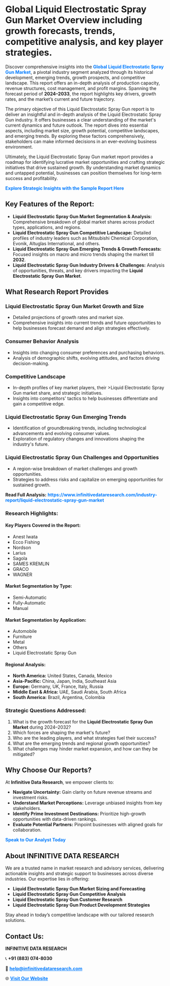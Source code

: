 <h1>Global Liquid Electrostatic Spray Gun Market Overview including growth forecasts, trends, competitive analysis, and key player strategies.</h1>
<p>
Discover comprehensive insights into the 
<a href="https://www.infinitivedataresearch.com/industry-report/liquid-electrostatic-spray-gun-market" rel="dofollow" style="color: #007BFF; text-decoration: none;"><strong>Global Liquid Electrostatic Spray Gun Market</strong></a>, a pivotal industry segment analyzed through its historical development, emerging trends, growth prospects, and competitive landscape. This report offers an in-depth analysis of production capacity, revenue structures, cost management, and profit margins. Spanning the forecast period of <strong>2024–2033</strong>, the report highlights key drivers, growth rates, and the market’s current and future trajectory.
</p>
<p>
The primary objective of this Liquid Electrostatic Spray Gun report is to deliver an insightful and in-depth analysis of the Liquid Electrostatic Spray Gun industry. It offers businesses a clear understanding of the market's current dynamics and future outlook. The report dives into essential aspects, including market size, growth potential, competitive landscapes, and emerging trends. By exploring these factors comprehensively, stakeholders can make informed decisions in an ever-evolving business environment.
</p>
<p>
Ultimately, the Liquid Electrostatic Spray Gun market report provides a roadmap for identifying lucrative market opportunities and crafting strategic initiatives that drive sustained growth. By understanding market dynamics and untapped potential, businesses can position themselves for long-term success and profitability.
</p>
<p>
<a href="https://www.infinitivedataresearch.com/request-sample/reportId=110543" style="color: #007BFF; text-decoration: none;"><strong>Explore Strategic Insights with the Sample Report Here</strong></a>
</p>

<h2>Key Features of the Report:</h2>
<ul>
<li><strong>Liquid Electrostatic Spray Gun Market Segmentation & Analysis:</strong> Comprehensive breakdown of global market shares across product types, applications, and regions.</li>
<li><strong>Liquid Electrostatic Spray Gun Competitive Landscape:</strong> Detailed profiles of industry leaders such as Mitsubishi Chemical Corporation, Evonik, Altuglas International, and others.</li>
<li><strong>Liquid Electrostatic Spray Gun Emerging Trends & Growth Forecasts:</strong> Focused insights on macro and micro trends shaping the market till <strong>2032</strong>.</li>
<li><strong>Liquid Electrostatic Spray Gun Industry Drivers & Challenges:</strong> Analysis of opportunities, threats, and key drivers impacting the <strong>Liquid Electrostatic Spray Gun Market</strong>.</li>
</ul>

<h2>What Research Report Provides</h2>
<h3>Liquid Electrostatic Spray Gun Market Growth and Size</h3>
<ul>
<li>Detailed projections of growth rates and market size.</li>
<li>Comprehensive insights into current trends and future opportunities to help businesses forecast demand and align strategies effectively.</li>
</ul>

<h3>Consumer Behavior Analysis</h3>
<ul>
<li>Insights into changing consumer preferences and purchasing behaviors.</li>
<li>Analysis of demographic shifts, evolving attitudes, and factors driving decision-making.</li>
</ul>

<h3>Competitive Landscape</h3>
<ul>
<li>In-depth profiles of key market players, their >Liquid Electrostatic Spray Gun market share, and strategic initiatives.</li>
<li>Insights into competitors' tactics to help businesses differentiate and gain a competitive edge.</li>
</ul>

<h3>Liquid Electrostatic Spray Gun Emerging Trends</h3>
<ul>
<li>Identification of groundbreaking trends, including technological advancements and evolving consumer values.</li>
<li>Exploration of regulatory changes and innovations shaping the industry's future.</li>
</ul>

<h3>Liquid Electrostatic Spray Gun Challenges and Opportunities</h3>
<ul>
<li>A region-wise breakdown of market challenges and growth opportunities.</li>
<li>Strategies to address risks and capitalize on emerging opportunities for sustained growth.</li>
</ul>
<p><strong>Read Full Analysis:</strong> <a href="https://www.infinitivedataresearch.com/industry-report/liquid-electrostatic-spray-gun-market" rel="dofollow" style="color: #007BFF; text-decoration: none;"><strong>https://www.infinitivedataresearch.com/industry-report/liquid-electrostatic-spray-gun-market</strong></a></p>
<h3>Research Highlights:</h3>
<h4>Key Players Covered in the Report:</h4>
<ul><li>Anest Iwata</li><li>Ecco Fishing</li><li>Nordson</li><li>Larius</li><li>Sagola</li><li>SAMES KREMLIN</li><li>GRACO</li><li>WAGNER</li></ul>
<h4>Market Segmentation by Type:</h4>
<ul><li>Semi-Automatic</li><li>Fully-Automatic</li><li>Manual</li></ul>
<h4>Market Segmentation by Application:</h4>
<ul><li>Automobile</li><li>Furniture</li><li>Metal</li><li>Others</li><li>Liquid Electrostatic Spray Gun</li></ul>

<h4>Regional Analysis:</h4>
<ul>
<li><strong>North America:</strong> United States, Canada, Mexico</li>
<li><strong>Asia-Pacific:</strong> China, Japan, India, Southeast Asia</li>
<li><strong>Europe:</strong> Germany, UK, France, Italy, Russia</li>
<li><strong>Middle East & Africa:</strong> UAE, Saudi Arabia, South Africa</li>
<li><strong>South America:</strong> Brazil, Argentina, Colombia</li>
</ul>

<h3>Strategic Questions Addressed:</h3>
<ol>
<li>What is the growth forecast for the <strong>Liquid Electrostatic Spray Gun Market</strong> during 2024–2032?</li>
<li>Which forces are shaping the market's future?</li>
<li>Who are the leading players, and what strategies fuel their success?</li>
<li>What are the emerging trends and regional growth opportunities?</li>
<li>What challenges may hinder market expansion, and how can they be mitigated?</li>
</ol>

<h2>Why Choose Our Reports?</h2>
<p>At <strong>Infinitive Data Research</strong>, we empower clients to:</p>
<ul>
<li><strong>Navigate Uncertainty:</strong> Gain clarity on future revenue streams and investment risks.</li>
<li><strong>Understand Market Perceptions:</strong> Leverage unbiased insights from key stakeholders.</li>
<li><strong>Identify Prime Investment Destinations:</strong> Prioritize high-growth opportunities with data-driven rankings.</li>
<li><strong>Evaluate Potential Partners:</strong> Pinpoint businesses with aligned goals for collaboration.</li>
</ul>
<p><a href="https://www.infinitivedataresearch.com/industry-report/liquid-electrostatic-spray-gun-market" rel="dofollow" style="color: #007BFF; text-decoration: none;"><strong>Speak to Our Analyst Today</strong></a></p>

<h2>About INFINITIVE DATA RESEARCH</h2>
<p>We are a trusted name in market research and advisory services, delivering actionable insights and strategic support to businesses across diverse industries. Our expertise lies in offering:</p>
<ul>
<li><strong>Liquid Electrostatic Spray Gun Market Sizing and Forecasting</strong></li>
<li><strong>Liquid Electrostatic Spray Gun Competitive Analysis</strong></li>
<li><strong>Liquid Electrostatic Spray Gun Customer Research</strong></li>
<li><strong>Liquid Electrostatic Spray Gun Product Development Strategies</strong></li>
</ul>
<p>Stay ahead in today’s competitive landscape with our tailored research solutions.</p>

<h2>Contact Us:</h2>
<p><strong>INFINITIVE DATA RESEARCH</strong></p>
<p>📞 <strong>+91 (883) 074-8030</strong></p>
<p>📧 <strong><a href="mailto:help@infinitivedataresearch.com" style="color: #007BFF;">help@infinitivedataresearch.com</a></strong></p>
<p>🌐 <strong><a href="https://www.infinitivedataresearch.com" rel="dofollow" style="color: #007BFF;">Visit Our Website</a></strong></p>